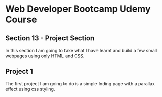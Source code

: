 # Web Developer Bootcamp Udemy Course
## Section 13 - Project Section

In this section I am going to take what I have learnt and build a few small webpages using only HTML and CSS.


## Project 1
The first project I am going to do is a simple lnding page with a parallax effect using css styling.



